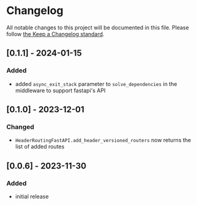 # Changelog

All notable changes to this project will be documented in this file.
Please follow [the Keep a Changelog standard](https://keepachangelog.com/en/1.0.0/).

## [0.1.1] - 2024-01-15

### Added

* added `async_exit_stack` parameter to `solve_dependencies` in the middleware to support fastapi's API

## [0.1.0] - 2023-12-01

### Changed

* `HeaderRoutingFastAPI.add_header_versioned_routers` now returns the list of added routes

## [0.0.6] - 2023-11-30

### Added

* initial release
